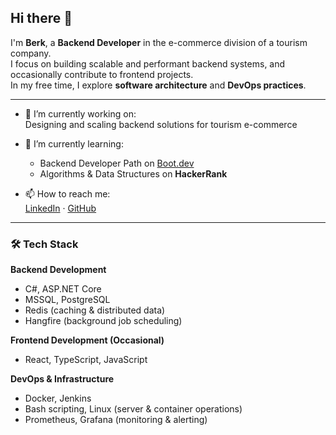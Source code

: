 ## Hi there 👋

I'm **Berk**, a **Backend Developer** in the e-commerce division of a tourism company.  
I focus on building scalable and performant backend systems, and occasionally contribute to frontend projects.  
In my free time, I explore **software architecture** and **DevOps practices**.

---

- 🔭 I’m currently working on:  
  Designing and scaling backend solutions for tourism e-commerce  

- 🌱 I’m currently learning:  
  - Backend Developer Path on [Boot.dev](https://boot.dev/)  
  - Algorithms & Data Structures on **HackerRank**  

- 📫 How to reach me:  
  [LinkedIn](#) · [GitHub](#)  

---

### 🛠️ Tech Stack

**Backend Development**  
- C#, ASP.NET Core  
- MSSQL, PostgreSQL  
- Redis (caching & distributed data)  
- Hangfire (background job scheduling)  

**Frontend Development (Occasional)**  
- React, TypeScript, JavaScript  

**DevOps & Infrastructure**  
- Docker, Jenkins  
- Bash scripting, Linux (server & container operations)  
- Prometheus, Grafana (monitoring & alerting)
